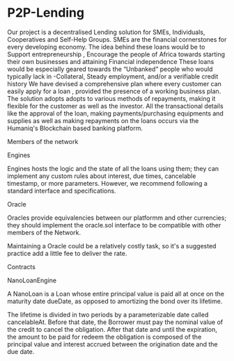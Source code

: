 # P2P-Lending

Our project is a decentralised Lending solution for SMEs, Individuals, Cooperatives and Self-Help Groups.
SMEs are the financial cornerstones for every developing economy. The idea behind these loans would be to Support entrepreneurship , Encourage the people of Africa towards starting their own businesses and attaining Financial independence
These loans would be especially geared towards the “Unbanked” people who would typically lack in -Collateral, Steady employment, and/or a verifiable credit history
We have devised a comprehensive plan where every customer can easily apply for a loan , provided the presence of a working business plan. The solution adopts adopts to various methods of repayments, making it flexible for the customer as well as the investor.
All the transactional details like the approval of the loan, making payments/purchasing equipments and supplies as well as making repayments on the loans occurs via the Humaniq's Blockchain based banking platform.


Members of the network

Engines

Engines hosts the logic and the state of all the loans using them; they can implement any custom rules about interest, due times, cancelable timestamp, or more parameters. However, we recommend following a standard interface and specifications.

Oracle

Oracles provide equivalencies between our platformm and other currencies; they should implement the oracle.sol interface to be compatible with other members of the Network.

Maintaining a Oracle could be a relatively costly task, so it's a suggested practice add a little fee to deliver the rate.

Contracts

NanoLoanEngine

A NanoLoan is a Loan whose entire principal value is paid all at once on the maturity date dueDate, as opposed to amortizing the bond over its lifetime.

The lifetime is divided in two periods by a parameterizable date called cancelableAt. Before that date, the Borrower must pay the nominal value of the credit to cancel the obligation. After that date and until the expiration, the amount to be paid for redeem the obligation is composed of the principal value and interest accrued between the origination date and the due date.
